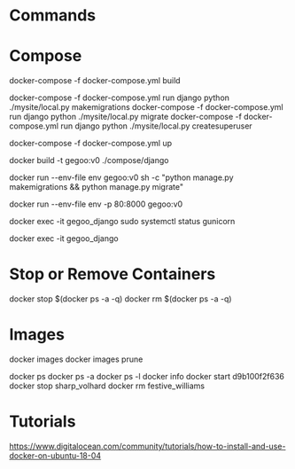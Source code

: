 # Commands

# Compose
docker-compose -f docker-compose.yml build

docker-compose -f docker-compose.yml run django python ./mysite/local.py makemigrations
docker-compose -f docker-compose.yml run django python ./mysite/local.py migrate
docker-compose -f docker-compose.yml run django python ./mysite/local.py createsuperuser

docker-compose -f docker-compose.yml up

docker build -t gegoo:v0 ./compose/django

docker run --env-file env gegoo:v0 sh -c "python manage.py makemigrations && python manage.py migrate"

docker run --env-file env -p 80:8000 gegoo:v0

docker exec -it gegoo_django sudo systemctl status gunicorn


docker exec -it gegoo_django

# Stop or Remove Containers
docker stop $(docker ps -a -q)
docker rm $(docker ps -a -q)

# Images
docker images
docker images prune


docker ps
docker ps -a
docker ps -l
docker info
docker start d9b100f2f636
docker stop sharp_volhard
docker rm festive_williams


# Tutorials
https://www.digitalocean.com/community/tutorials/how-to-install-and-use-docker-on-ubuntu-18-04
